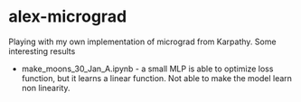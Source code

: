 # alex-micrograd

Playing with my own implementation of micrograd from Karpathy. Some interesting results

- make_moons_30_Jan_A.ipynb - a small MLP is able to optimize loss function, but it learns a linear function. Not able to make the model learn non linearity.
